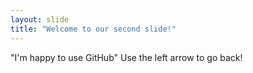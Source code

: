 ```yaml
---
layout: slide
title: "Welcome to our second slide!"
---
```

"I'm happy to use GitHub"
Use the left arrow to go back!
